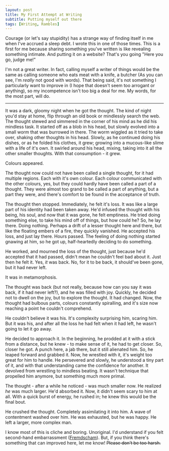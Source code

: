 ```yaml
---
layout: post
title: My First Attempt at Writing
subtitle: Putting myself out there
tags: [Writing, Rambles]
---
```


Courage (or let's say stupidity) has a strange way of finding itself in me when I've accrued a sleep debt. I wrote this in one of those times. This is a first for me because sharing something you've written is like revealing something intimate. And putting it on a website? That's you going "Here you go, judge me!"

I'm not a great writer. In fact, calling myself a writer of things would be the same as calling someone who eats meat with a knife, a butcher (As you can see, I'm _really_ not good with words). That being said, it's not something I particularly want to improve in (I hope that doesn't seem too arrogant or anything), so my incompetence isn't too big a deal for me. My words, for the most part, will do.

---

It was a dark, gloomy night when he got the thought. The kind of night you'd stay at home, flip through an old book or mindlessly search the web. The thought stewed and simmered in the corner of his mind as he did his mindless task. It started off as a blob in his head, but slowly evolved into a small worm that was burrowed in there. The worm wiggled as it tried to take over, shaking other thoughts in his head. Slowly, as he continued doing his dishes, or as he folded his clothes, it grew; growing into a mucous-like slime with a life of it's own. It swirled around his head, mixing, taking into it all the other smaller thoughts. With that consumption - it grew.

Colours appeared.

The thought now could not have been called a single thought, for it had multiple regions. Each with it's own colour. Each colour communicated with the other colours, yes, but they could hardly have been called a part of a thought. They were almost too grand to be called a part of anything, but a part they were, and there's comfort to be found in the acceptance of truth.

The thought then stopped. Immediately, he felt it's loss. It was  like a large part of his identity had been taken away. He'd infused the thought with his being, his soul, and now that it was gone, he felt emptiness. He tried doing something else, to take his mind off of things, but how could he? So, he lay there. Doing nothing. Perhaps a drift of a lesser thought here and there, but like the floating embers of a fire, they quickly vanished. He accepted his loss, and just lay there. Hours passed. The feeling of doing nothing started gnawing at him, so he got up, half-heartedly deciding to do something. 

He worked, and mourned the loss of the thought, just because he'd accepted that it had passed, didn't mean he couldn't feel bad about it. Just then he felt it. Yes, _it_ was back. No, for it to be back, it should've been gone, but it had never left. 
    
It was in metamorphosis. 
    
The thought was back (but not really, because how can you say it was back, if it had never left?), and he was filled with joy. Quickly, he decided not to dwell on the joy, but to explore the thought. It had changed. Now, the thought had bulbous parts, colours constantly spiralling, and it's size now reaching a point he couldn't comprehend. 
    
He couldn't believe it was his. It's complexity surprising him, scaring him. But it was his, and after all the loss he had felt when it had left, he wasn't going to let it go away.
    
He decided to approach it. In the beginning, he prodded at it with a stick from a distance, but he knew - to make sense of it, he had to get closer. So, closer he got. A punch here, a jab there, but it still alienated him. So, he leaped forward and grabbed it. Now, he wrestled with it, it's weight too great for him to handle. He persevered and slowly, he understood a tiny part of it, and with that understanding came the confidence for another. It devolved from wrestling to mindless beating. It wasn't technique that propelled him anymore, but something much more primal. 
    
The thought - after a while he noticed - was much smaller now. He realized _he_ was much larger. He'd absorbed it. Now, it didn't seem scary to him at all. With a quick burst of energy, he rushed in; he knew this would be the final bout.
    
He crushed the thought. Completely assimilating it into him. A wave of contentment washed over him. He was exhausted, but he was happy. He left a larger, more complex man. 

I know most of this is cliche and boring. Unoriginal. I'd understand if you felt second-hand embarrassment ([Fremdscham](https://en.wiktionary.org/wiki/Fremdscham "German word for second-hand embarrassment")). But, if you think there's something that can improved here, let me know! ~~Please don't be too harsh.~~
